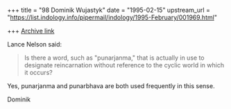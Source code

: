 +++
title = "98 Dominik Wujastyk"
date = "1995-02-15"
upstream_url = "https://list.indology.info/pipermail/indology/1995-February/001969.html"

+++
[Archive link](https://list.indology.info/pipermail/indology/1995-February/001969.html)

Lance Nelson said:
> Is there a word, such as
> "punarjanma," that is actually in use to designate reincarnation without 
> reference to the cyclic world in which it occurs?

Yes, punarjanma and punarbhava are both used frequently in this sense.

Dominik






